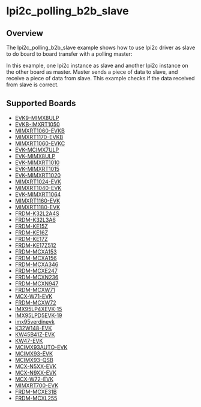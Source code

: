 # lpi2c_polling_b2b_slave

## Overview
The lpi2c_polling_b2b_slave example shows how to use lpi2c driver as slave to do board to board transfer
with a polling master:

In this example, one lpi2c instance as slave and another lpi2c instance on the other board as master. Master sends a
piece of data to slave, and receive a piece of data from slave. This example checks if the data received from
slave is correct.

## Supported Boards
- [EVK9-MIMX8ULP](../../../../_boards/evk9mimx8ulp/driver_examples/lpi2c/polling_b2b/slave/example_board_readme.md)
- [EVKB-IMXRT1050](../../../../_boards/evkbimxrt1050/driver_examples/lpi2c/polling_b2b/slave/example_board_readme.md)
- [MIMXRT1060-EVKB](../../../../_boards/evkbmimxrt1060/driver_examples/lpi2c/polling_b2b/slave/example_board_readme.md)
- [MIMXRT1170-EVKB](../../../../_boards/evkbmimxrt1170/driver_examples/lpi2c/polling_b2b/slave/example_board_readme.md)
- [MIMXRT1060-EVKC](../../../../_boards/evkcmimxrt1060/driver_examples/lpi2c/polling_b2b/slave/example_board_readme.md)
- [EVK-MCIMX7ULP](../../../../_boards/evkmcimx7ulp/driver_examples/lpi2c/polling_b2b/slave/example_board_readme.md)
- [EVK-MIMX8ULP](../../../../_boards/evkmimx8ulp/driver_examples/lpi2c/polling_b2b/slave/example_board_readme.md)
- [EVK-MIMXRT1010](../../../../_boards/evkmimxrt1010/driver_examples/lpi2c/polling_b2b/slave/example_board_readme.md)
- [EVK-MIMXRT1015](../../../../_boards/evkmimxrt1015/driver_examples/lpi2c/polling_b2b/slave/example_board_readme.md)
- [EVK-MIMXRT1020](../../../../_boards/evkmimxrt1020/driver_examples/lpi2c/polling_b2b/slave/example_board_readme.md)
- [MIMXRT1024-EVK](../../../../_boards/evkmimxrt1024/driver_examples/lpi2c/polling_b2b/slave/example_board_readme.md)
- [MIMXRT1040-EVK](../../../../_boards/evkmimxrt1040/driver_examples/lpi2c/polling_b2b/slave/example_board_readme.md)
- [EVK-MIMXRT1064](../../../../_boards/evkmimxrt1064/driver_examples/lpi2c/polling_b2b/slave/example_board_readme.md)
- [MIMXRT1160-EVK](../../../../_boards/evkmimxrt1160/driver_examples/lpi2c/polling_b2b/slave/example_board_readme.md)
- [MIMXRT1180-EVK](../../../../_boards/evkmimxrt1180/driver_examples/lpi2c/polling_b2b/slave/example_board_readme.md)
- [FRDM-K32L2A4S](../../../../_boards/frdmk32l2a4s/driver_examples/lpi2c/polling_b2b/slave/example_board_readme.md)
- [FRDM-K32L3A6](../../../../_boards/frdmk32l3a6/driver_examples/lpi2c/polling_b2b/slave/example_board_readme.md)
- [FRDM-KE15Z](../../../../_boards/frdmke15z/driver_examples/lpi2c/polling_b2b/slave/example_board_readme.md)
- [FRDM-KE16Z](../../../../_boards/frdmke16z/driver_examples/lpi2c/polling_b2b/slave/example_board_readme.md)
- [FRDM-KE17Z](../../../../_boards/frdmke17z/driver_examples/lpi2c/polling_b2b/slave/example_board_readme.md)
- [FRDM-KE17Z512](../../../../_boards/frdmke17z512/driver_examples/lpi2c/polling_b2b/slave/example_board_readme.md)
- [FRDM-MCXA153](../../../../_boards/frdmmcxa153/driver_examples/lpi2c/polling_b2b/slave/example_board_readme.md)
- [FRDM-MCXA156](../../../../_boards/frdmmcxa156/driver_examples/lpi2c/polling_b2b/slave/example_board_readme.md)
- [FRDM-MCXA346](../../../../_boards/frdmmcxa346/driver_examples/lpi2c/polling_b2b/slave/example_board_readme.md)
- [FRDM-MCXE247](../../../../_boards/frdmmcxe247/driver_examples/lpi2c/polling_b2b/slave/example_board_readme.md)
- [FRDM-MCXN236](../../../../_boards/frdmmcxn236/driver_examples/lpi2c/polling_b2b/slave/example_board_readme.md)
- [FRDM-MCXN947](../../../../_boards/frdmmcxn947/driver_examples/lpi2c/polling_b2b/slave/example_board_readme.md)
- [FRDM-MCXW71](../../../../_boards/frdmmcxw71/driver_examples/lpi2c/polling_b2b/slave/example_board_readme.md)
- [MCX-W71-EVK](../../../../_boards/mcxw71evk/driver_examples/lpi2c/polling_b2b/slave/example_board_readme.md)
- [FRDM-MCXW72](../../../../_boards/frdmmcxw72/driver_examples/lpi2c/polling_b2b/slave/example_board_readme.md)
- [IMX95LP4XEVK-15](../../../../_boards/imx95lp4xevk15/driver_examples/lpi2c/polling_b2b/slave/example_board_readme.md)
- [IMX95LPD5EVK-19](../../../../_boards/imx95lpd5evk19/driver_examples/lpi2c/polling_b2b/slave/example_board_readme.md)
- [imx95verdinevk](../../../../_boards/imx95verdinevk/driver_examples/lpi2c/polling_b2b/slave/example_board_readme.md)
- [K32W148-EVK](../../../../_boards/k32w148evk/driver_examples/lpi2c/polling_b2b/slave/example_board_readme.md)
- [KW45B41Z-EVK](../../../../_boards/kw45b41zevk/driver_examples/lpi2c/polling_b2b/slave/example_board_readme.md)
- [KW47-EVK](../../../../_boards/kw47evk/driver_examples/lpi2c/polling_b2b/slave/example_board_readme.md)
- [MCIMX93AUTO-EVK](../../../../_boards/mcimx93autoevk/driver_examples/lpi2c/polling_b2b/slave/example_board_readme.md)
- [MCIMX93-EVK](../../../../_boards/mcimx93evk/driver_examples/lpi2c/polling_b2b/slave/example_board_readme.md)
- [MCIMX93-QSB](../../../../_boards/mcimx93qsb/driver_examples/lpi2c/polling_b2b/slave/example_board_readme.md)
- [MCX-N5XX-EVK](../../../../_boards/mcxn5xxevk/driver_examples/lpi2c/polling_b2b/slave/example_board_readme.md)
- [MCX-N9XX-EVK](../../../../_boards/mcxn9xxevk/driver_examples/lpi2c/polling_b2b/slave/example_board_readme.md)
- [MCX-W72-EVK](../../../../_boards/mcxw72evk/driver_examples/lpi2c/polling_b2b/slave/example_board_readme.md)
- [MIMXRT700-EVK](../../../../_boards/mimxrt700evk/driver_examples/lpi2c/polling_b2b/slave/example_board_readme.md)
- [FRDM-MCXE31B](../../../../_boards/frdmmcxe31b/driver_examples/lpi2c/polling_b2b/slave/example_board_readme.md)
- [FRDM-MCXL255](../../../../_boards/frdmmcxl255/driver_examples/lpi2c/polling_b2b/slave/example_board_readme.md)

